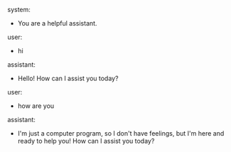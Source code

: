 system: 
- You are a helpful assistant. 

user: 
- hi 

assistant: 
- Hello! How can I assist you today? 

user: 
- how are you 

assistant: 
- I'm just a computer program, so I don't have feelings, but I'm here and ready to help you! How can I assist you today? 
